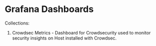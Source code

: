 # Grafana Dashboards

Collections:
1. Crowdsec Metrics - Dashboard for Crowdsecurity used to monitor security insights on Host installed with Crowdsec.
